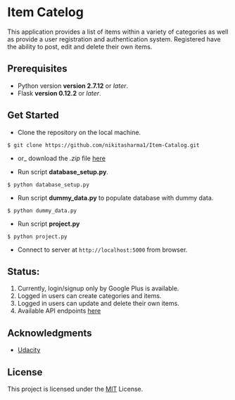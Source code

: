 # Item Catelog

This application provides a list of items within a variety of categories as well as provide a user registration and authentication system. Registered have the ability to post, edit and delete their own items.

## Prerequisites

- Python version **version 2.7.12** or _later_.
- Flask **version 0.12.2** or _later_.

## Get Started

- Clone the repository on the local machine.

```
$ git clone https://github.com/nikitasharma1/Item-Catalog.git
```

- or_ download the _.zip_ file [here](https://github.com/nikitasharma1/Item-Catalog/archive/master.zip)

- Run script **database_setup.py**.

```
$ python database_setup.py
```

- Run script **dummy_data.py** to populate database with dummy data.

```
$ python dummy_data.py
```

- Run script **project.py**

```
$ python project.py
```

- Connect to server at ```http://localhost:5000``` from browser.

## Status:

1. Currently, login/signup only by Google Plus is available.
2. Logged in users can create categories and items.
3. Logged in users can update and delete their own items.
4. Available API endpoints [here](https://github.com/nikitasharma1/Item-Catalog/blob/master/api_list.txt)

## Acknowledgments

- [Udacity](https://in.udacity.com/course/full-stack-web-developer-nanodegree--nd004/)

## License

This project is licensed under the [MIT](LICENSE.md)  License.
